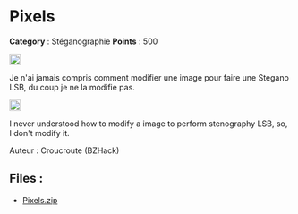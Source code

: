 # Pixels

**Category** : Stéganographie
**Points** : 500

<img src="https://cdn.iconscout.com/icon/free/png-256/free-france-flag-country-nation-empire-36011.png?f=webp" width="20" height="20"/>

Je n'ai jamais compris comment modifier une image pour faire une Stegano LSB, du coup je ne la modifie pas.

<img src="https://icons.iconarchive.com/icons/twitter/twemoji-flags/256/United-Kingdom-Flag-icon.png" width="20" height="20"/>

I never understood how to modify a image to perform stenography LSB, so, I don't modify it.

Auteur : Croucroute (BZHack)

## Files : 
 - [Pixels.zip](./Pixels.zip)


